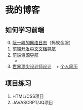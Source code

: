 # 我的博客

## 如何学习前端

0. [阮一峰的网络日志](http://www.ruanyifeng.com/blog/javascript/)（蚂蚁金服）
0. [前端开发中文文档导航](http://cndevdocs.com/)
0. [前端资源导航](https://nav.phpfamily.org/)
    + []()
0. [世界顶尖设计师设计](https://dribbble.com/)
    + [个人简历](https://dribbble.com/search?q=resume)

## 项目练习

1. HTML/CSS项目
2. JAVASCRPT/JQ项目
